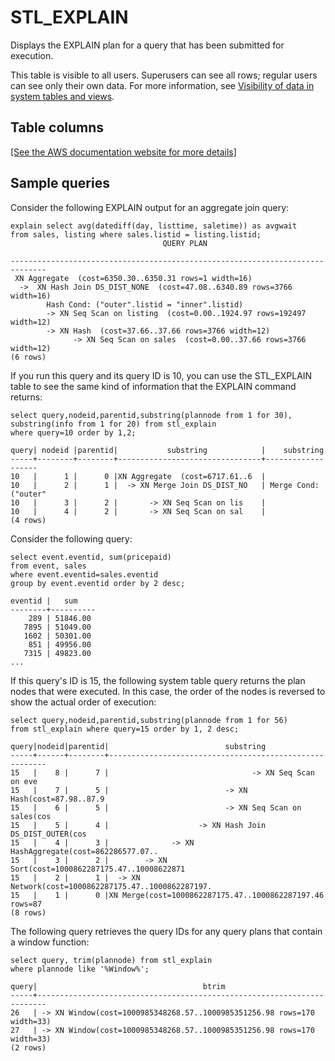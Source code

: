 # STL\_EXPLAIN<a name="r_STL_EXPLAIN"></a>

Displays the EXPLAIN plan for a query that has been submitted for execution\.

This table is visible to all users\. Superusers can see all rows; regular users can see only their own data\. For more information, see [Visibility of data in system tables and views](c_visibility-of-data.md)\.

## Table columns<a name="r_STL_EXPLAIN-table-columns"></a>

[\[See the AWS documentation website for more details\]](http://docs.aws.amazon.com/redshift/latest/dg/r_STL_EXPLAIN.html)

## Sample queries<a name="r_STL_EXPLAIN-sample-queries"></a>

Consider the following EXPLAIN output for an aggregate join query: 

```
explain select avg(datediff(day, listtime, saletime)) as avgwait
from sales, listing where sales.listid = listing.listid;
                                  QUERY PLAN
                                  
------------------------------------------------------------------------------
 XN Aggregate  (cost=6350.30..6350.31 rows=1 width=16)
  ->  XN Hash Join DS_DIST_NONE  (cost=47.08..6340.89 rows=3766 width=16)
        Hash Cond: ("outer".listid = "inner".listid)
        -> XN Seq Scan on listing  (cost=0.00..1924.97 rows=192497 width=12)
        -> XN Hash  (cost=37.66..37.66 rows=3766 width=12)
              -> XN Seq Scan on sales  (cost=0.00..37.66 rows=3766 width=12)
(6 rows)
```

If you run this query and its query ID is 10, you can use the STL\_EXPLAIN table to see the same kind of information that the EXPLAIN command returns: 

```
select query,nodeid,parentid,substring(plannode from 1 for 30),
substring(info from 1 for 20) from stl_explain
where query=10 order by 1,2;

query| nodeid |parentid|           substring            |    substring
-----+--------+--------+--------------------------------+-------------------
10   |      1 |      0 |XN Aggregate  (cost=6717.61..6  |
10   |      2 |      1 |  -> XN Merge Join DS_DIST_NO   | Merge Cond:("outer"
10   |      3 |      2 |       -> XN Seq Scan on lis    |
10   |      4 |      2 |       -> XN Seq Scan on sal    |
(4 rows)
```

Consider the following query: 

```
select event.eventid, sum(pricepaid)
from event, sales
where event.eventid=sales.eventid
group by event.eventid order by 2 desc;

eventid |   sum
--------+----------
    289 | 51846.00
   7895 | 51049.00
   1602 | 50301.00
    851 | 49956.00
   7315 | 49823.00
...
```

 If this query's ID is 15, the following system table query returns the plan nodes that were executed\. In this case, the order of the nodes is reversed to show the actual order of execution: 

```
select query,nodeid,parentid,substring(plannode from 1 for 56)
from stl_explain where query=15 order by 1, 2 desc;

query|nodeid|parentid|                          substring
-----+------+--------+--------------------------------------------------------
15   |    8 |      7 |                                -> XN Seq Scan on eve
15   |    7 |      5 |                          -> XN Hash(cost=87.98..87.9
15   |    6 |      5 |                          -> XN Seq Scan on sales(cos
15   |    5 |      4 |                    -> XN Hash Join DS_DIST_OUTER(cos
15   |    4 |      3 |              -> XN HashAggregate(cost=862286577.07..
15   |    3 |      2 |        -> XN Sort(cost=1000862287175.47..10008622871
15   |    2 |      1 |  -> XN Network(cost=1000862287175.47..1000862287197.
15   |    1 |      0 |XN Merge(cost=1000862287175.47..1000862287197.46 rows=87
(8 rows)
```

The following query retrieves the query IDs for any query plans that contain a window function: 

```
select query, trim(plannode) from stl_explain
where plannode like '%Window%';

query|                                     btrim
-----+------------------------------------------------------------------------
26   | -> XN Window(cost=1000985348268.57..1000985351256.98 rows=170 width=33)
27   | -> XN Window(cost=1000985348268.57..1000985351256.98 rows=170 width=33)
(2 rows)
```